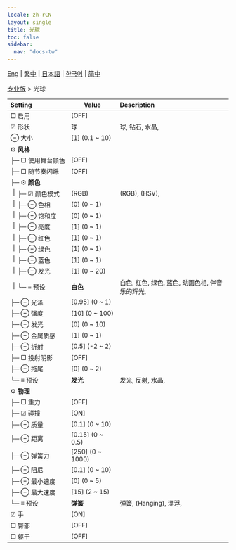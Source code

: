```yaml
---
locale: zh-rCN
layout: single
title: 光球
toc: false
sidebar:
  nav: "docs-tw"
---
```

[Eng](/dancexr/menu/2025.4/actor/light_ball) | [繁中](/tw/dancexr/menu/2025.4/actor/light_ball) | [日本語](/jp/dancexr/menu/2025.4/actor/light_ball) | [한국어](/kr/dancexr/menu/2025.4/actor/light_ball) | [简中](/zh/dancexr/menu/2025.4/actor/light_ball)

[专业版](../menu#专业版) > 光球



| Setting | Value | Description |
| :--- | --- | :--- |
|<nobr> □ 启用</nobr>| [OFF] | 
|<nobr>☑ 形状</nobr>| 球 | 球, 钻石, 水晶, 
|<nobr> ⊖ 大小</nobr>| [1] (0.1 ~ 10) | 
|<nobr> ⚙️ <b>风格</b></nobr>| | 
|<nobr>├─ □ 使用舞台颜色</nobr>| [OFF] | 
|<nobr>├─ □ 随节奏闪烁</nobr>| [OFF] | 
|<nobr>├─ ⚙️ <b>颜色</b></nobr>| | 
|<nobr><img src="/images/icon/ic_line_v.png"/>├─ ☑ 颜色模式</nobr>| (RGB) | (RGB), (HSV), 
|<nobr><img src="/images/icon/ic_line_v.png"/>├─ ⊖ 色相</nobr>| [0] (0 ~ 1) | 
|<nobr><img src="/images/icon/ic_line_v.png"/>├─ ⊖ 饱和度</nobr>| [0] (0 ~ 1) | 
|<nobr><img src="/images/icon/ic_line_v.png"/>├─ ⊖ 亮度</nobr>| [1] (0 ~ 1) | 
|<nobr><img src="/images/icon/ic_line_v.png"/>├─ ⊖ 红色</nobr>| [1] (0 ~ 1) | 
|<nobr><img src="/images/icon/ic_line_v.png"/>├─ ⊖ 绿色</nobr>| [1] (0 ~ 1) | 
|<nobr><img src="/images/icon/ic_line_v.png"/>├─ ⊖ 蓝色</nobr>| [1] (0 ~ 1) | 
|<nobr><img src="/images/icon/ic_line_v.png"/>├─ ⊖ 发光</nobr>| [1] (0 ~ 20) | 
|<nobr><img src="/images/icon/ic_line_v.png"/>└─ ≡ 预设</nobr>| **白色** | 白色, 红色, 绿色, 蓝色, 动画色相, 伴音乐的辉光,  |
|<nobr>├─ ⊖ 光泽</nobr>| [0.95] (0 ~ 1) | 
|<nobr>├─ ⊖ 强度</nobr>| [10] (0 ~ 100) | 
|<nobr>├─ ⊖ 发光</nobr>| [0] (0 ~ 10) | 
|<nobr>├─ ⊖ 金属质感</nobr>| [1] (0 ~ 1) | 
|<nobr>├─ ⊖ 折射</nobr>| [0.5] (-2 ~ 2) | 
|<nobr>├─ □ 投射阴影</nobr>| [OFF] | 
|<nobr>├─ ⊖ 拖尾</nobr>| [0] (0 ~ 2) | 
|<nobr>└─ ≡ 预设</nobr>| **发光** | 发光, 反射, 水晶,  |
|<nobr> ⚙️ <b>物理</b></nobr>| | 
|<nobr>├─ □ 重力</nobr>| [OFF] | 
|<nobr>├─ ☑ 碰撞</nobr>| [ON] | 
|<nobr>├─ ⊖ 质量</nobr>| [0.1] (0 ~ 10) | 
|<nobr>├─ ⊖ 距离</nobr>| [0.15] (0 ~ 0.5) | 
|<nobr>├─ ⊖ 弹簧力</nobr>| [250] (0 ~ 1000) | 
|<nobr>├─ ⊖ 阻尼</nobr>| [0.1] (0 ~ 10) | 
|<nobr>├─ ⊖ 最小速度</nobr>| [0] (0 ~ 5) | 
|<nobr>├─ ⊖ 最大速度</nobr>| [15] (2 ~ 15) | 
|<nobr>└─ ≡ 预设</nobr>| **弹簧** | 弹簧, (Hanging), 漂浮,  |
|<nobr> ☑ 手</nobr>| [ON] | 
|<nobr> □ 臀部</nobr>| [OFF] | 
|<nobr> □ 躯干</nobr>| [OFF] | 
